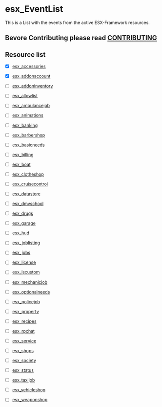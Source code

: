 # esx_EventList

This is a List with the events from the active ESX-Framework resources.

## Bevore Contributing please read [CONTRIBUTING](CONTRIBUTING.md)

## Resource list
- [x] [esx_accessories](/resources/esx_accessories.md)
- [x] [esx_addonaccount](/resources/esx_addonaccount.md)
- [ ] [esx_addoninventory](/resources/esx_addoninventory.md)
- [ ] [esx_allowlist](/resources/esx_allowlist.md)
- [ ] [esx_ambulancejob](/resources/esx_ambulancejob.md)
- [ ] [esx_animations](/resources/esx_animations.md)
- [ ] [esx_banking](/resources/esx_banking.md)
- [ ] [esx_barbershop](/resources/esx_barbershop.md)
- [ ] [esx_basicneeds](/resources/esx_basicneeds.md)
- [ ] [esx_billing](/resources/esx_billing.md)
- [ ] [esx_boat](/resources/esx_boat.md)
- [ ] [esx_clotheshop](/resources/esx_clotheshop.md)
- [ ] [esx_cruisecontrol](/resources/esx_cruisecontrol.md)
- [ ] [esx_datastore](/resources/esx_datastore.md)
- [ ] [esx_dmvschool](/resources/esx_dmvschool.md)
- [ ] [esx_drugs](/resources/esx_drugs.md)
- [ ] [esx_garage](/resources/esx_garage.md)
- [ ] [esx_hud](/resources/esx_hud.md)
- [ ] [esx_joblisting](/resources/esx_joblisting.md)
- [ ] [esx_jobs](/resources/esx_jobs.md)
- [ ] [esx_license](/resources/esx_license.md)
- [ ] [esx_lscustom](/resources/esx_lscustom.md)
- [ ] [esx_mechanicjob](/resources/esx_mechanicjob.md)
- [ ] [esx_optionalneeds](/resources/esx_optionalneeds.md)
- [ ] [esx_policejob](/resources/esx_policejob.md)
- [ ] [esx_property](/resources/esx_property.md)
- [ ] [esx_recipes](/resources/esx_recipes.md)
- [ ] [esx_rpchat](/resources/esx_rpchat.md)
- [ ] [esx_service](/resources/esx_service.md)
- [ ] [esx_shops](/resources/esx_shops.md)
- [ ] [esx_society](/resources/esx_society.md)
- [ ] [esx_status](/resources/esx_status.md)
- [ ] [esx_taxijob](/resources/esx_taxijob.md)
- [ ] [esx_vehicleshop](/resources/esx_vehicleshop.md)
- [ ] [esx_weaponshop](/resources/esx_weaponshop.md)

